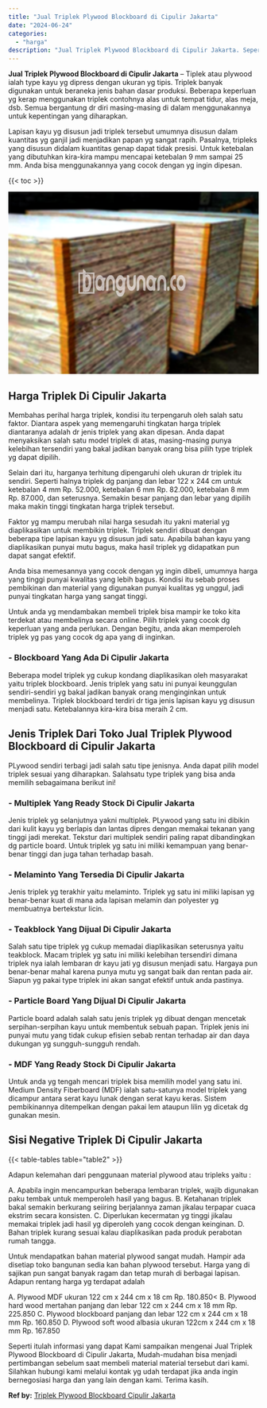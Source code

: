 ```yaml
---
title: "Jual Triplek Plywood Blockboard di Cipulir Jakarta"
date: "2024-06-24"
categories: 
  - "harga"
description: "Jual Triplek Plywood Blockboard di Cipulir Jakarta. Seperti itulah informasi yang dapat Kami sampaikan mengenai Jual Triplek Plywood Blockboard di Cipulir Ja..."
---
```


**Jual Triplek Plywood Blockboard di Cipulir Jakarta** – Tiplek atau plywood ialah type kayu yg dipress dengan ukuran yg tipis. Triplek banyak digunakan untuk beraneka jenis bahan dasar produksi. Beberapa keperluan yg kerap menggunakan triplek contohnya alas untuk tempat tidur, alas meja, dsb. Semua bergantung dr diri masing-masing di dalam menggunakannya untuk kepentingan yang diharapkan.

Lapisan kayu yg disusun jadi triplek tersebut umumnya disusun dalam kuantitas yg ganjil jadi menjadikan papan yg sangat rapih. Pasalnya, tripleks yang disusun didalam kuantitas genap dapat tidak presisi. Untuk ketebalan yang dibutuhkan kira-kira mampu mencapai ketebalan 9 mm sampai 25 mm. Anda bisa menggunakannya yang cocok dengan yg ingin dipesan.

{{< toc >}}

![Jual Triplek Plywood Blockboard di Cipulir Jakarta](/images/jual-triplek-murah-23.png)

## Harga Triplek Di Cipulir Jakarta

Membahas perihal harga triplek, kondisi itu terpengaruh oleh salah satu faktor. Diantara aspek yang memengaruhi tingkatan harga triplek diantaranya adalah dr jenis triplek yang akan dipesan. Anda dapat menyaksikan salah satu model triplek di atas, masing-masing punya kelebihan tersendiri yang bakal jadikan banyak orang bisa pilih type triplek yg dapat dipilih.

Selain dari itu, harganya terhitung dipengaruhi oleh ukuran dr triplek itu sendiri. Seperti halnya triplek dg panjang dan lebar 122 x 244 cm untuk ketebalan 4 mm Rp. 52.000, ketebalan 6 mm Rp. 82.000, ketebalan 8 mm Rp. 87.000, dan seterusnya. Semakin besar panjang dan lebar yang dipilih maka makin tinggi tingkatan harga triplek tersebut.

Faktor yg mampu merubah nilai harga sesudah itu yakni material yg diaplikasikan untuk membikin triplek. Triplek sendiri dibuat dengan beberapa tipe lapisan kayu yg disusun jadi satu. Apabila bahan kayu yang diaplikasikan punyai mutu bagus, maka hasil triplek yg didapatkan pun dapat sangat efektif.

Anda bisa memesannya yang cocok dengan yg ingin dibeli, umumnya harga yang tinggi punyai kwalitas yang lebih bagus. Kondisi itu sebab proses pembikinan dan material yang digunakan punyai kualitas yg unggul, jadi punyai tingkatan harga yang sangat tinggi.

Untuk anda yg mendambakan membeli triplek bisa mampir ke toko kita terdekat atau membelinya secara online. Pilih triplek yang cocok dg keperluan yang anda perlukan. Dengan begitu, anda akan memperoleh triplek yg pas yang cocok dg apa yang di inginkan.

### \- Blockboard Yang Ada Di Cipulir Jakarta

Beberapa model triplek yg cukup kondang diaplikasikan oleh masyarakat yaitu triplek blockboard. Jenis triplek yang satu ini punyai keunggulan sendiri-sendiri yg bakal jadikan banyak orang menginginkan untuk membelinya. Triplek blockboard terdiri dr tiga jenis lapisan kayu yg disusun menjadi satu. Ketebalannya kira-kira bisa meraih 2 cm.

## Jenis Triplek Dari Toko Jual Triplek Plywood Blockboard di Cipulir Jakarta

PLywood sendiri terbagi jadi salah satu tipe jenisnya. Anda dapat pilih model triplek sesuai yang diharapkan. Salahsatu type triplek yang bisa anda memilih sebagaimana berikut ini!

### \- Multiplek Yang Ready Stock Di Cipulir Jakarta

Jenis triplek yg selanjutnya yakni multiplek. PLywood yang satu ini dibikin dari kulit kayu yg berlapis dan lantas dipres dengan memakai tekanan yang tinggi jadi merekat. Tekstur dari multiplek sendiri paling rapat dibandingkan dg particle board. Untuk triplek yg satu ini miliki kemampuan yang benar-benar tinggi dan juga tahan terhadap basah.

### \- Melaminto Yang Tersedia Di Cipulir Jakarta

Jenis triplek yg terakhir yaitu melaminto. Triplek yg satu ini miliki lapisan yg benar-benar kuat di mana ada lapisan melamin dan polyester yg membuatnya bertekstur licin.

### \- Teakblock Yang Dijual Di Cipulir Jakarta

Salah satu tipe triplek yg cukup memadai diaplikasikan seterusnya yaitu teakblock. Macam triplek yg satu ini miliki kelebihan tersendiri dimana triplek nya ialah lembaran dr kayu jati yg disusun menjadi satu. Hargaya pun benar-benar mahal karena punya mutu yg sangat baik dan rentan pada air. Siapun yg pakai type triplek ini akan sangat efektif untuk anda pastinya.

### \- Particle Board Yang Dijual Di Cipulir Jakarta

Particle board adalah salah satu jenis triplek yg dibuat dengan mencetak serpihan-serpihan kayu untuk membentuk sebuah papan. Triplek jenis ini punyai mutu yang tidak cukup efisien sebab rentan terhadap air dan daya dukungan yg sungguh-sungguh rendah.

### \- MDF Yang Ready Stock Di Cipulir Jakarta

Untuk anda yg tengah mencari triplek bisa memilih model yang satu ini. Medium Density Fiberboard (MDF) ialah satu-satunya model triplek yang dicampur antara serat kayu lunak dengan serat kayu keras. Sistem pembikinannya ditempelkan dengan pakai lem ataupun lilin yg dicetak dg gunakan mesin.

## Sisi Negative Triplek Di Cipulir Jakarta

{{< table-tables table="table2" >}}

Adapun kelemahan dari penggunaan material plywood atau tripleks yaitu :

A. Apabila ingin mencampurkan beberapa lembaran triplek, wajib digunakan paku tembak untuk memperoleh hasil yang bagus. B. Ketahanan triplek bakal semakin berkurang seiiring berjalannya zaman jikalau terpapar cuaca ekstrim secara konsisten. C. Diperlukan kecermatan yg tinggi jikalau memakai triplek jadi hasil yg diperoleh yang cocok dengan keinginan. D. Bahan triplek kurang sesuai kalau diaplikasikan pada produk perabotan rumah tangga.

Untuk mendapatkan bahan material plywood sangat mudah. Hampir ada disetiap toko bangunan sedia kan bahan plywood tersebut. Harga yang di sajikan pun sangat banyak ragam dan tetap murah di berbagai lapisan. Adapun rentang harga yg terdapat adalah

A. Plywood MDF ukuran 122 cm x 244 cm x 18 cm Rp. 180.850< B. Plywood hard wood mertahan panjang dan lebar 122 cm x 244 cm x 18 mm Rp. 225.850 C. Plywood blockboard panjang dan lebar 122 cm x 244 cm x 18 mm Rp. 160.850 D. Plywood soft wood albasia ukuran 122cm x 244 cm x 18 mm Rp. 167.850

Seperti itulah informasi yang dapat Kami sampaikan mengenai Jual Triplek Plywood Blockboard di Cipulir Jakarta, Mudah-mudahan bisa menjadi pertimbangan sebelum saat membeli material material tersebut dari kami. Silahkan hubungi kami melalui kontak yg udah terdapat jika anda ingin bernegosiasi harga dan yang lain dengan kami. Terima kasih.

**Ref by:** [Triplek Plywood Blockboard Cipulir Jakarta](https://id.wikipedia.org/wiki/Triplek)
